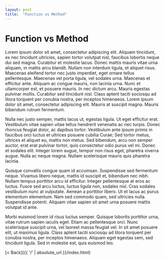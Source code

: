 ```yaml
---
layout: post
title:  "Function vs Method"
---
```


# Function vs Method

Lorem ipsum dolor sit amet, consectetur adipiscing elit. Aliquam tincidunt, ex nec tincidunt ultricies, sapien tortor volutpat nisl, faucibus lobortis neque dui sed magna. Curabitur et molestie lacus. Donec mattis mauris vitae urna aliquam, in mattis arcu blandit. Nullam non interdum ligula, et aliquet risus. Maecenas eleifend tortor nec justo imperdiet, eget ornare tellus pellentesque. Maecenas vel porta ligula, vel sodales urna. Maecenas et efficitur ante. Aliquam ac congue mauris, non lacinia urna. Nunc et ullamcorper est, et posuere mauris. In nec dictum arcu. Mauris egestas pulvinar mollis. Curabitur sed tincidunt nisl. Class aptent taciti sociosqu ad litora torquent per conubia nostra, per inceptos himenaeos. Lorem ipsum dolor sit amet, consectetur adipiscing elit. Mauris at suscipit magna. Mauris bibendum rutrum fermentum.

Nulla nec justo semper, mattis lacus ut, egestas ligula. Ut eget efficitur erat. Vestibulum vitae sapien vitae tellus hendrerit venenatis ac nec turpis. Donec rhoncus feugiat dolor, ac dapibus tortor. Vestibulum ante ipsum primis in faucibus orci luctus et ultrices posuere cubilia Curae; Sed tortor metus, ultrices et aliquet eu, mattis non metus. Sed bibendum, arcu non semper auctor, erat erat pulvinar tortor, quis consectetur odio purus vel mi. Donec et sodales elit. Integer lorem augue, tempor non risus eget, pharetra viverra augue. Nulla ac neque magna. Nullam scelerisque mauris quis pharetra lacinia.

Quisque convallis congue quam id accumsan. Suspendisse sed fermentum neque. Vivamus libero neque, mattis id suscipit et, bibendum nec nibh. Nullam tempus porttitor arcu id efficitur. Integer pellentesque at eros ac luctus. Fusce sed arcu luctus, luctus ligula non, sodales nisl. Cras sodales vestibulum nunc at vulputate. Aenean a porttitor libero. Ut et lacus ac purus elementum elementum. Nam sed commodo quam, sed ultricies nulla. Suspendisse potenti. Aliquam vitae sapien sit amet urna posuere mattis volutpat id ante.

Morbi euismod lorem id risus luctus semper. Quisque lobortis porttitor urna, vitae rutrum sapien iaculis eget. Etiam ac pellentesque orci. Nunc scelerisque suscipit urna, vel laoreet massa feugiat vel. In sit amet posuere elit, ut maximus ligula. Class aptent taciti sociosqu ad litora torquent per conubia nostra, per inceptos himenaeos. Aliquam eget egestas sem, sed tincidunt ligula. Sed in molestie est, quis euismod leo.

[< Back]({{ '/' | absolute_url }}/index.html)
